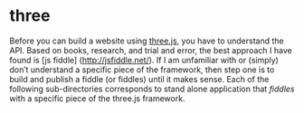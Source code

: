 three
======

Before you can build a website using [three.js](http://threejs.org/), you have to understand the API.  Based on books, research, and trial and error, the best approach I have found is [js fiddle] (http://jsfiddle.net/).  If I am unfamiliar with or (simply) don’t understand a specific piece of the framework,
then step one is to build and publish a fiddle (or fiddles) until it makes sense.  Each of the following sub-directories corresponds to stand alone application that *fiddles* with a specific piece of the three.js framework.

